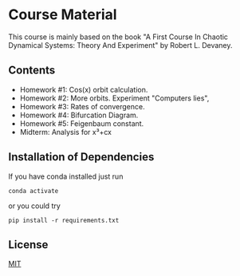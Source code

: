 # Course Material

This course is mainly based on the book "A First Course In Chaotic Dynamical Systems: Theory And Experiment" by Robert L. Devaney.

## Contents
- Homework #1: Cos(x) orbit calculation.
- Homework #2: More orbits. Experiment "Computers lies",
- Homework #3: Rates of convergence.
- Homework #4: Bifurcation Diagram.
- Homework #5: Feigenbaum constant.
- Midterm: Analysis for x³+cx

## Installation of Dependencies

If you have conda installed just run

```
conda activate
```

or you could try

```
pip install -r requirements.txt
```


## License
[MIT](https://choosealicense.com/licenses/mit/)
